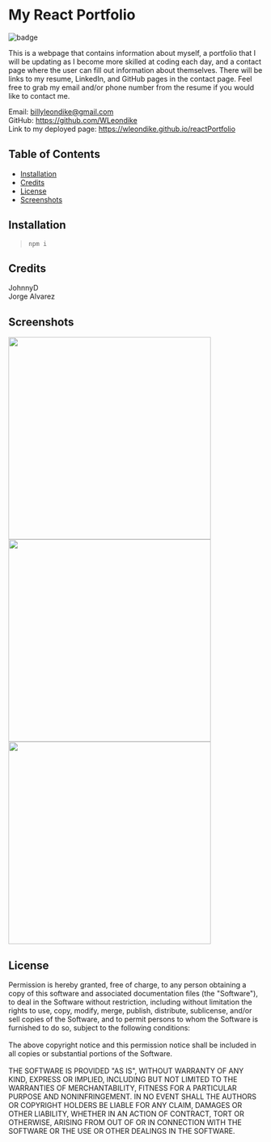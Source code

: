 # My React Portfolio

  ![badge](https://img.shields.io/badge/License-MIT-blue)

  This is a webpage that contains information about myself, a portfolio that I will be updating as I become more skilled at coding each day, and a contact page where the user can fill out information about themselves. There will be links to my resume, LinkedIn, and GitHub pages in the contact page. Feel free to grab my email and/or phone number from the resume if you would like to contact me.

  Email: billyleondike@gmail.com <br>
  GitHub: https://github.com/WLeondike <br>
  Link to my deployed page: https://wleondike.github.io/reactPortfolio
  

  ## Table of Contents

  * [Installation](#installation)
  * [Credits](#credits)
  * [License](#license)
  * [Screenshots](#screenshots)
  

  ## Installation
  
  > ``` npm i ```
  
  
  ## Credits
  
  JohnnyD <br> Jorge Alvarez
  

  ## Screenshots

  <img src =".\src\assets\images\aboutScreenshot.png" width="400">
  <img src =".\src\assets\images\portfolioScreenshot.png" width="400">
  <img src =".\src\assets\images\contactScreenshot.png" width="400">


  ## License
  
  Permission is hereby granted, free of charge, to any person obtaining a copy of this software and associated documentation files (the "Software"), to deal in the Software without restriction, including without limitation the rights to use, copy, modify, merge, publish, distribute, sublicense, and/or sell copies of the Software, and to permit persons to whom the Software is furnished to do so, subject to the following conditions: <br> <br> The above copyright notice and this permission notice shall be included in all copies or substantial portions of the Software. <br> <br> THE SOFTWARE IS PROVIDED "AS IS", WITHOUT WARRANTY OF ANY KIND, EXPRESS OR IMPLIED, INCLUDING BUT NOT LIMITED TO THE WARRANTIES OF MERCHANTABILITY, FITNESS FOR A PARTICULAR PURPOSE AND NONINFRINGEMENT. IN NO EVENT SHALL THE AUTHORS OR COPYRIGHT HOLDERS BE LIABLE FOR ANY CLAIM, DAMAGES OR OTHER LIABILITY, WHETHER IN AN ACTION OF CONTRACT, TORT OR OTHERWISE, ARISING FROM OUT OF OR IN CONNECTION WITH THE SOFTWARE OR THE USE OR OTHER DEALINGS IN THE SOFTWARE.